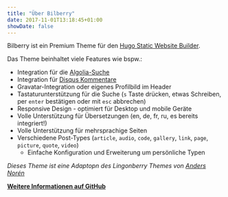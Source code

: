 ```yaml
---
title: "Über Bilberry"
date: 2017-11-01T13:18:45+01:00
showDate: false
---
```

Bilberry ist ein Premium Theme für den [Hugo Static Website Builder](https://gohugo.io).

Das Theme beinhaltet viele Features wie bspw.:

- Integration für die [Algolia-Suche](https://algolia.com)
- Integration für [Disqus Kommentare](https://disqus.com)
- Gravatar-Integration oder eigenes Profilbild im Header
- Tastaturunterstützung für die Suche (`s` Taste drücken, etwas Schreiben, per `enter` bestätigen oder mit `esc` abbrechen)
- Responsive Design - optimiert für Desktop und mobile Geräte
- Volle Unterstützung für Übersetzungen (en, de, fr, ru, es bereits integriert!)
- Volle Unterstützung für mehrsprachige Seiten
- Verschiedene Post-Types (`article`, `audio`, `code`, `gallery`, `link`, `page`, `picture`, `quote`, `video`)
    - Einfache Konfiguration und Erweiterung um persönliche Typen


*Dieses Theme ist eine Adaptopn des Lingonberry Themes von [Anders Norén](http://www.andersnoren.se/teman/lingonberry-wordpress-theme/)*

**[Weitere Informationen auf GitHub](https://github.com/Lednerb/bilberry-hugo-theme)**
